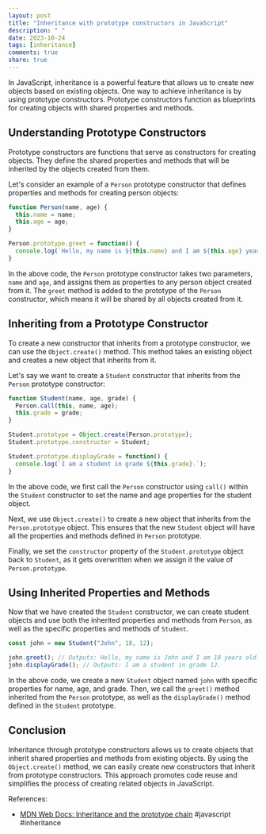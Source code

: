 ```yaml
---
layout: post
title: "Inheritance with prototype constructors in JavaScript"
description: " "
date: 2023-10-24
tags: [inheritance]
comments: true
share: true
---
```


In JavaScript, inheritance is a powerful feature that allows us to create new objects based on existing objects. One way to achieve inheritance is by using prototype constructors. Prototype constructors function as blueprints for creating objects with shared properties and methods.

## Understanding Prototype Constructors

Prototype constructors are functions that serve as constructors for creating objects. They define the shared properties and methods that will be inherited by the objects created from them. 

Let's consider an example of a `Person` prototype constructor that defines properties and methods for creating person objects:

```javascript
function Person(name, age) {
  this.name = name;
  this.age = age;
}

Person.prototype.greet = function() {
  console.log(`Hello, my name is ${this.name} and I am ${this.age} years old.`);
}
```

In the above code, the `Person` prototype constructor takes two parameters, `name` and `age`, and assigns them as properties to any person object created from it. The `greet` method is added to the prototype of the `Person` constructor, which means it will be shared by all objects created from it.

## Inheriting from a Prototype Constructor

To create a new constructor that inherits from a prototype constructor, we can use the `Object.create()` method. This method takes an existing object and creates a new object that inherits from it.

Let's say we want to create a `Student` constructor that inherits from the `Person` prototype constructor:

```javascript
function Student(name, age, grade) {
  Person.call(this, name, age);
  this.grade = grade;
}

Student.prototype = Object.create(Person.prototype);
Student.prototype.constructor = Student;

Student.prototype.displayGrade = function() {
  console.log(`I am a student in grade ${this.grade}.`);
}
```

In the above code, we first call the `Person` constructor using `call()` within the `Student` constructor to set the name and age properties for the student object.

Next, we use `Object.create()` to create a new object that inherits from the `Person.prototype` object. This ensures that the new `Student` object will have all the properties and methods defined in `Person` prototype.

Finally, we set the `constructor` property of the `Student.prototype` object back to `Student`, as it gets overwritten when we assign it the value of `Person.prototype`.

## Using Inherited Properties and Methods

Now that we have created the `Student` constructor, we can create student objects and use both the inherited properties and methods from `Person`, as well as the specific properties and methods of `Student`.

```javascript
const john = new Student("John", 18, 12);

john.greet(); // Outputs: Hello, my name is John and I am 18 years old.
john.displayGrade(); // Outputs: I am a student in grade 12.
```

In the above code, we create a new `Student` object named `john` with specific properties for name, age, and grade. Then, we call the `greet()` method inherited from the `Person` prototype, as well as the `displayGrade()` method defined in the `Student` prototype.

## Conclusion

Inheritance through prototype constructors allows us to create objects that inherit shared properties and methods from existing objects. By using the `Object.create()` method, we can easily create new constructors that inherit from prototype constructors. This approach promotes code reuse and simplifies the process of creating related objects in JavaScript.

References:
- [MDN Web Docs: Inheritance and the prototype chain](https://developer.mozilla.org/en-US/docs/Web/JavaScript/Inheritance_and_the_prototype_chain) #javascript #inheritance